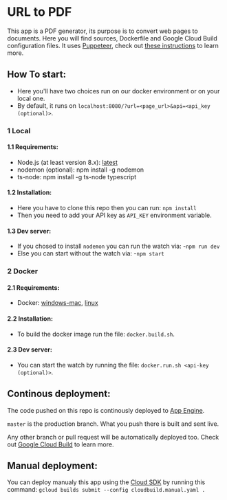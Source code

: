 # URL to PDF

This app is a PDF generator, its purpose is to convert web pages to documents.
Here you will find sources, Dockerfile and Google Cloud Build configuration files.
It uses [Puppeteer](https://github.com/GoogleChrome/puppeteer), check out [these instructions](https://cloud.google.com/appengine/docs/standard/nodejs/using-headless-chrome-with-puppeteer) to learn more.

## How To start:

* Here you'll have two choices run on our docker environment or on your local one.
* By default, it runs on `localhost:8080/?url=<page_url>&api=<api_key (optional)>`.

### 1 Local

#### 1.1 Requirements:

* Node.js (at least version 8.x): [latest](https://nodejs.org/en/download/current/)
* nodemon (optional): npm install -g nodemon
* ts-node: npm install -g ts-node typescript

#### 1.2 Installation:

* Here you have to clone this repo then you can run: `npm install`
* Then you need to add your API key as `API_KEY` environment variable.

#### 1.3 Dev server:

* If you chosed to install `nodemon` you can run the watch via:
    -`npm run dev`
* Else you can start without the watch via:
    -`npm start`

### 2 Docker

#### 2.1 Requirements:

* Docker: [windows-mac](https://www.docker.com/get-started), [linux](https://hub.docker.com/search/?type=edition&offering=community)

#### 2.2 Installation:

* To build the docker image run the file: `docker.build.sh`.

#### 2.3 Dev server:    

* You can start the watch by running the file: `docker.run.sh <api-key (optional)>`.   

## Continous deployment:

The code pushed on this repo is continously deployed to [App Engine](https://cloud.google.com/appengine/docs/standard/nodejs/an-overview-of-app-engine).

`master` is the production branch. What you push there is built and sent live.

Any other branch or pull request will be automatically deployed too. Check out [Google Cloud Build](https://cloud.google.com/cloud-build/docs/configuring-builds/build-test-deploy-artifacts#build_triggered_from_github) to learn more.

## Manual deployment:

You can deploy manualy this app using the [Cloud SDK](https://cloud.google.com/sdk/docs/quickstarts) by running this command:
`gcloud builds submit --config cloudbuild.manual.yaml .`